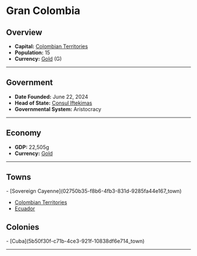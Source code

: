 <!--UNDEDITED FILE, remove this entire line if this file has been edited!-->
# <!--NAME-->Gran Colombia<!--NAME-->

## Overview

- **Capital:** <!--CAPITAL_LINK-->[Colombian Territories](75d0bb07-02c4-4ae5-962a-096b96e0dc14_town)<!--CAPITAL_LINK-->
- **Population:** <!--POPULATION-->15<!--POPULATION-->
- **Currency:** <!--CURRENCY_LINK-->[Gold](Gold_currency)<!--CURRENCY_LINK--> (<!--CURRENCY_ABV-->G<!--CURRENCY_ABV-->)

---

## Government

- **Date Founded:** <!--FOUNDED-->June 22, 2024<!--FOUNDED-->
- **Head of State:** <!--LEADER_TITLE_LINK-->[Consul Iftekimas](Iftekimas_user)<!--LEADER_TITLE_LINK-->
- **Governmental System:** <!--GOVERNMENT-->Aristocracy<!--GOVERNMENT-->

---

## Economy

- **GDP:** <!--GDP-->22,505g<!--GDP-->
- **Currency:** <!--CURRENCY_LINK-->[Gold](Gold_currency)<!--CURRENCY_LINK-->

---

## Towns

<!--TOWNS-->- [Sovereign Cayenne](02750b35-f8b6-4fb3-831d-9285fa44e167_town)
- [Colombian Territories](75d0bb07-02c4-4ae5-962a-096b96e0dc14_town)
- [Ecuador](7ee07ec1-39bc-46e9-9ea3-5f8d1933bc8a_town)<!--TOWNS-->

## Colonies

<!--COLONIES-->- [Cuba](5b50f30f-c71b-4ce3-921f-10838df6e714_town)<!--COLONIES-->

---